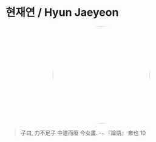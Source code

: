 # 현재연 / Hyun Jaeyeon

<p style="text-align:center;"><img src="./images/profile.png" width="256px" style="border-radius:50%;"></p>

> 子曰, 力不足子 中道而廢 今女畫. -- 『論語』 雍也 10

